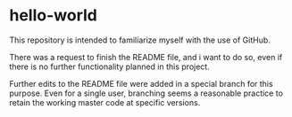 # hello-world
This repository is intended to familiarize myself with the use of GitHub.

There was a request to finish the README file, and i want to do so, even if there is no further functionality planned in this project.

Further edits to the README file were added in a special branch for this purpose. Even for a single user, branching seems a reasonable practice to retain the working master code at specific versions.
